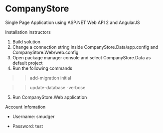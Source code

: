 # CompanyStore
Single Page Application using ASP.NET Web API 2 and AngularJS

Installation instructors

1. Build solution
2. Change a connection string inside CompanyStore.Data/app.config and CompanyStore.Web/web.config
3. Open package manager console and select CompanyStore.Data as default project
4. Run the following commands
  >> add-migration initial

  >> update-database -verbose

5. Run CompanyStore.Web application

Account Infomation

- Username: smudger

- Password: test
